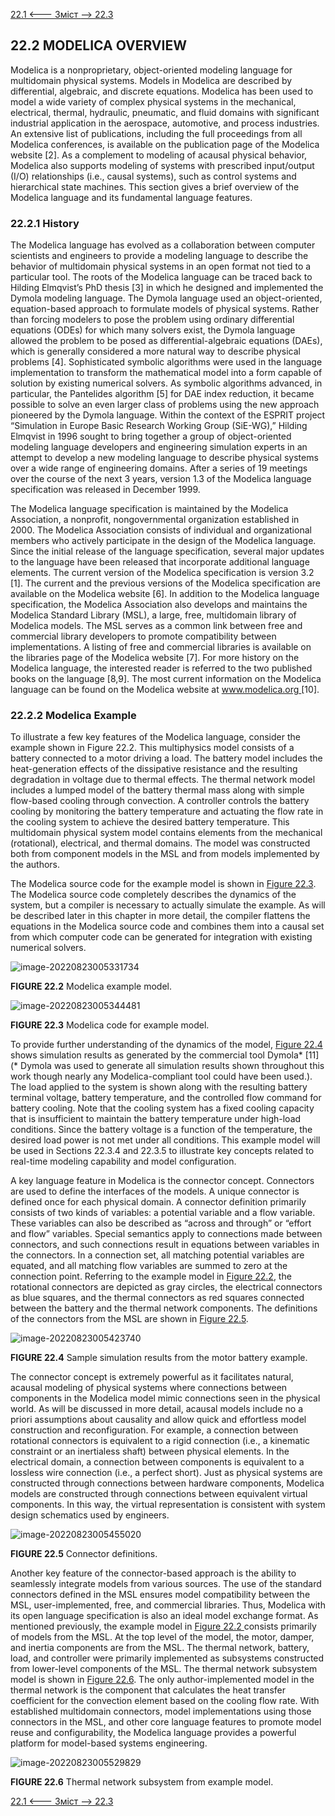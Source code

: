 [22.1 <--- ](22_1.md) [   Зміст   ](README.md) [--> 22.3](22_3.md)

## 22.2 MODELICA OVERVIEW

Modelica is a nonproprietary, object-oriented modeling language for multidomain physical systems. Models in Modelica are described by differential, algebraic, and discrete equations. Modelica has been used to model a wide variety of complex physical systems in the mechanical, electrical, thermal, hydraulic, pneumatic, and fluid domains with significant industrial application in the aerospace, automotive, and process industries. An extensive list of publications, including the full proceedings from all Modelica conferences, is available on the publication page of the Modelica website [2]. As a complement to modeling of acausal physical behavior, Modelica also supports modeling of systems with prescribed input/output (I/O) relationships (i.e., causal systems), such as control systems and hierarchical state machines. This section gives a brief overview of the Modelica language and its fundamental language features. 

### 22.2.1 History

The Modelica language has evolved as a collaboration between computer scientists and engineers to provide a modeling language to describe the behavior of multidomain physical systems in an open format not tied to a particular tool. The roots of the Modelica language can be traced back to Hilding Elmqvist’s PhD thesis [3] in which he designed and implemented the Dymola modeling language. The Dymola language used an object-oriented, equation-based approach to formulate models of physical systems. Rather than forcing modelers to pose the problem using ordinary differential equations (ODEs) for which many solvers exist, the Dymola language allowed the problem to be posed as differential-algebraic equations (DAEs), which is generally considered a more natural way to describe physical problems [4]. Sophisticated symbolic algorithms were used in the language implementation to transform the mathematical model into a form capable of solution by existing numerical solvers. As symbolic algorithms advanced, in particular, the Pantelides algorithm [5] for DAE index reduction, it became possible to solve an even larger class of problems using the new approach pioneered by the Dymola language. Within the context of the ESPRIT project “Simulation in Europe Basic Research Working Group (SiE-WG),” Hilding Elmqvist in 1996 sought to bring together a group of object-oriented modeling language developers and engineering simulation experts in an attempt to develop a new modeling language to describe physical systems over a wide range of engineering domains. After a series of 19 meetings over the course of the next 3 years, version 1.3 of the Modelica language specification was released in December 1999.

The Modelica language specification is maintained by the Modelica Association, a nonprofit, nongovernmental organization established in 2000. The Modelica Association consists of individual and organizational members who actively participate in the design of the Modelica language. Since the initial release of the language specification, several major updates to the language have been released that incorporate additional language elements. The current version of the Modelica specification is version 3.2 [1]. The current and the previous versions of the Modelica specification are available on the Modelica website [6]. In addition to the Modelica language specification, the Modelica Association also develops and maintains the Modelica Standard Library (MSL), a large, free, multidomain library of Modelica models. The MSL serves as a common link between free and commercial library developers to promote compatibility between implementations. A listing of free and commercial libraries is available on the libraries page of the Modelica website [7]. For more history on the Modelica language, the interested reader is referred to the two published books on the language [8,9]. The most current information on the Modelica language can be found on the Modelica website at [www.modelica.org ](http://www.modelica.org/)[10]. 

### 22.2.2 Modelica Example

To illustrate a few key features of the Modelica language, consider the example shown in Figure 22.2. This multiphysics model consists of a battery connected to a motor driving a load. The battery model includes the heat-generation effects of the dissipative resistance and the resulting degradation in voltage due to thermal effects. The thermal network model includes a lumped model of the battery thermal mass along with simple flow-based cooling through convection. A controller controls the battery cooling by monitoring the battery temperature and actuating the flow rate in the cooling system to achieve the desired battery temperature. This multidomain physical system model contains elements from the mechanical (rotational), electrical, and thermal domains. The model was constructed both from component models in the MSL and from models implemented by the authors.

The Modelica source code for the example model is shown in [Figure 22.3](#_bookmark132). The Modelica source code completely describes the dynamics of the system, but a compiler is necessary to actually simulate the example. As will be described later in this chapter in more detail, the compiler flattens the equations in the Modelica source code and combines them into a causal set from which computer code can be generated for integration with existing numerical solvers.

![image-20220823005331734](media/image-20220823005331734.png)

**FIGURE 22.2** Modelica example model.

![image-20220823005344481](media/image-20220823005344481.png)

**FIGURE 22.3** Modelica code for example model.

To provide further understanding of the dynamics of the model, [Figure 22.4](#_bookmark133) shows simulation results as generated by the commercial tool Dymola* [11] (\* Dymola was used to generate all simulation results shown throughout this work though nearly any Modelica-compliant tool could have been used.). The load applied to the system is shown along with the resulting battery terminal voltage, battery temperature, and the controlled flow command for battery cooling. Note that the cooling system has a fixed cooling capacity that is insufficient to maintain the battery temperature under high-load conditions. Since the battery voltage is a function of the temperature, the desired load power is not met under all conditions. This example model will be used in Sections 22.3.4 and 22.3.5 to illustrate key concepts related to real-time modeling capability and model configuration.

A key language feature in Modelica is the connector concept. Connectors are used to define the interfaces of the models. A unique connector is defined once for each physical domain. A connector definition primarily consists of two kinds of variables: a potential variable and a flow variable. These variables can also be described as “across and through” or “effort and flow” variables. Special semantics apply to connections made between connectors, and such connections result in equations between variables in the connectors. In a connection set, all matching potential variables are equated, and all matching flow variables are summed to zero at the connection point. Referring to the example model in [Figure 22.2](#_bookmark131), the rotational connectors are depicted as gray circles, the electrical connectors as blue squares, and the thermal connectors as red squares connected between the battery and the thermal network components. The definitions of the connectors from the MSL are shown in [Figure 22.5](#_bookmark134).

![image-20220823005423740](media/image-20220823005423740.png)

**FIGURE 22.4** Sample simulation results from the motor battery example.

The connector concept is extremely powerful as it facilitates natural, acausal modeling of physical systems where connections between components in the Modelica model mimic connections seen in the physical world. As will be discussed in more detail, acausal models include no a priori assumptions about causality and allow quick and effortless model construction and reconfiguration. For example, a connection between rotational connectors is equivalent to a rigid connection (i.e., a kinematic constraint or an inertialess shaft) between physical elements. In the electrical domain, a connection between components is equivalent to a lossless wire connection (i.e., a perfect short). Just as physical systems are constructed through connections between hardware components, Modelica models are constructed through connections between equivalent virtual components. In this way, the virtual representation is consistent with system design schematics used by engineers.

![image-20220823005455020](media/image-20220823005455020.png)

**FIGURE 22.5** Connector definitions.

Another key feature of the connector-based approach is the ability to seamlessly integrate models from various sources. The use of the standard connectors defined in the MSL ensures model compatibility between the MSL, user-implemented, free, and commercial libraries. Thus, Modelica with its open language specification is also an ideal model exchange format. As mentioned previously, the example model in [Figure 22.2 ](#_bookmark131)consists primarily of models from the MSL. At the top level of the model, the motor, damper, and inertia components are from the MSL. The thermal network, battery, load, and controller were primarily implemented as subsystems constructed from lower-level components of the MSL. The thermal network subsystem model is shown in [Figure 22.6](#_bookmark135). The only author-implemented model in the thermal network is the component that calculates the heat transfer coefficient for the convection element based on the cooling flow rate. With established multidomain connectors, model implementations using those connectors in the MSL, and other core language features to promote model reuse and configurability, the Modelica language provides a powerful platform for model-based systems engineering.

![image-20220823005529829](media/image-20220823005529829.png)

**FIGURE 22.6** Thermal network subsystem from example model.

[22.1 <--- ](22_1.md) [   Зміст   ](README.md) [--> 22.3](22_3.md)